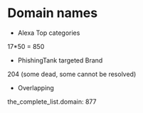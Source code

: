 # Domain names

- Alexa Top categories

17*50 = 850

- PhishingTank targeted Brand

204 (some dead, some cannot be resolved)

- Overlapping

the_complete_list.domain: 877